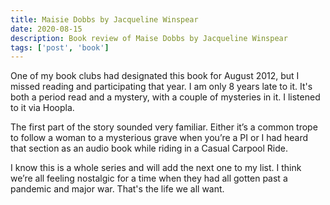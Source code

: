 ```yaml
---
title: Maisie Dobbs by Jacqueline Winspear
date: 2020-08-15
description: Book review of Maise Dobbs by Jacqueline Winspear
tags: ['post', 'book']
---
```


One of my book clubs had designated this book for August 2012, but I missed reading and participating that year. 
I am only 8 years late to it. It's both a period read and a mystery, with a couple of mysteries in it. I listened 
to it via Hoopla.

The first part of the story sounded very familiar. Either it’s a common trope to follow a woman to a mysterious
grave when you’re a PI or I had heard that section as an audio book while riding in a Casual Carpool Ride.

I know this is a whole series and will add the next one to my list. I think we’re all feeling nostalgic
for a time when they had all gotten past a pandemic and major war. That's the life we all want.
